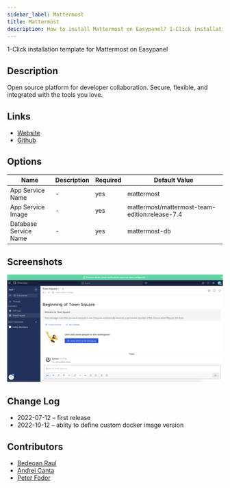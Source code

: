 ```yaml
---
sidebar_label: Mattermost
title: Mattermost
description: How to install Mattermost on Easypanel? 1-Click installation template for Mattermost on Easypanel
---
```


<!-- generated -->

1-Click installation template for Mattermost on Easypanel

## Description

Open source platform for developer collaboration. Secure, flexible, and integrated with the tools you love.

## Links

- [Website](https://mattermost.com/)
- [Github](https://github.com/mattermost/)

## Options

Name | Description | Required | Default Value
-|-|-|-
App Service Name | - | yes | mattermost
App Service Image | - | yes | mattermost/mattermost-team-edition:release-7.4
Database Service Name | - | yes | mattermost-db

## Screenshots

![Mattermost Screenshot](./assets/screenshot.png)

## Change Log

- 2022-07-12 – first release
- 2022-10-12 – ablity to define custom docker image version

## Contributors

- [Bedeoan Raul](https://github.com/bedeoan)
- [Andrei Canta](https://github.com/deiucanta)
- [Peter Fodor](https://github.com/fodurrr)
